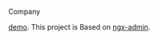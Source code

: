 Company

[demo](https://wujeng.github.io/company/demo).
This project is Based on  [ngx-admin](https://github.com/akveo/ngx-admin).
